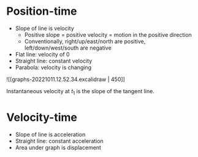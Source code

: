 # Position-time

- Slope of line is velocity
	- Positive slope = positive velocity = motion in the positive direction
	- Conventionally, right/up/east/north are positive, left/down/west/south are negative
- Flat line: velocity of 0
- Straight line: constant velocity
- Parabola: velocity is changing

![[graphs-20221011.12.52.34.excalidraw | 450]]

Instantaneous velocity at $t_1$ is the slope of the tangent line.

# Velocity-time

- Slope of line is acceleration
- Straight line: constant acceleration
- Area under graph is displacement
